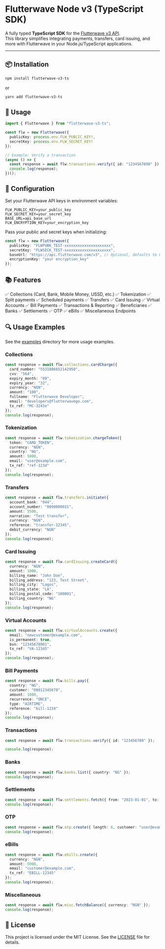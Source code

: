 # Flutterwave Node v3 (TypeScript SDK)

A fully typed **TypeScript SDK** for the [Flutterwave v3 API](https://developer.flutterwave.com/).  
This library simplifies integrating payments, transfers, card issuing, and more with Flutterwave in your Node.js/TypeScript applications.

---

## 📦 Installation

```bash
npm install flutterwave-v3-ts
```
or 
```bash
yarn add flutterwave-v3-ts
```

## 🚀 Usage

```typescript
import { Flutterwave } from "flutterwave-v3-ts";

const flw = new Flutterwave({
  publicKey: process.env.FLW_PUBLIC_KEY!,
  secretKey: process.env.FLW_SECRET_KEY!
});

// Example: Verify a transaction
(async () => {
  const response = await flw.transactions.verify({ id: "1234567890" });
  console.log(response);
})();
```

## 🔑 Configuration
Set your Flutterwave API keys in environment variables:

```env 
FLW_PUBLIC_KEY=your_public_key
FLW_SECRET_KEY=your_secret_key
BASE_URL=api_base_url
FLW_ENCRYPTION_KEY=your_encryption_key
```

Pass your public and secret keys when initializing:
```typescript
const flw = new Flutterwave({
  publicKey: "FLWPUBK_TEST-xxxxxxxxxxxxxxxxxxxxx",
  secretKey: "FLWSECK_TEST-xxxxxxxxxxxxxxxxxxxxx",
  baseUrl: "https://api.flutterwave.com/v3", // Optional, defaults to Flutterwave's API URL
  encryptionKey: "your encryption_key"
});

```

## 📚 Features
✅ Collections (Card, Bank, Mobile Money, USSD, etc.)
✅ Tokenization
✅ Split payments
✅ Scheduled payments
✅ Transfers
✅ Card Issuing
✅ Virtual Accounts
✅ Bill Payments
✅ Transactions & Reporting
✅ Beneficiaries
✅ Banks
✅ Settlements
✅ OTP
✅ eBills
✅ Miscellaneous Endpoints

## 🔍 Usage Examples
See the [examples](./examples) directory for more usage examples.
### Collections
```typescript
const response = await flw.collections.cardCharge({
  card_number: "5531886652142950",
  cvv: "564",
  expiry_month: "09",
  expiry_year: "32",
  currency: "NGN",
  amount: "100",
  fullname: "Flutterwave Developer",
  email: "developers@flutterwavego.com",
  tx_ref: "MC-3243e"
});
console.log(response);
```

### Tokenization
```typescript
const response = await flw.tokenization.chargeToken({
  token: "CARD_TOKEN",
  currency: "NGN",
  country: "NG",
  amount: 5000,
  email: "user@example.com",
  tx_ref: "ref-1234"
});
console.log(response);
```

### Transfers
```typescript
const response = await flw.transfers.initiate({
  account_bank: "044",
  account_number: "0690000031",
  amount: 5500,
  narration: "Test transfer",
  currency: "NGN",
  reference: "transfer-12345",
  debit_currency: "NGN"
});
console.log(response);
```

### Card Issuing
```typescript
const response = await flw.cardIssuing.createCard({
  currency: "NGN",
  amount: 1000,
  billing_name: "John Doe",
  billing_address: "123, Test Street",
  billing_city: "Lagos",
  billing_state: "LA",
  billing_postal_code: "100001",
  billing_country: "NG"
});
console.log(response);
```

### Virtual Accounts
```typescript
const response = await flw.virtualAccounts.create({
  email: "newcustomer@example.com",
  is_permanent: true,
  bvn: "12345678901",
  tx_ref: "VA-12345"
});
console.log(response);
``` 

### Bill Payments
```typescript
const response = await flw.bills.pay({
  country: "NG",
  customer: "08012345678",
  amount: 1000,
  recurrence: "ONCE",
  type: "AIRTIME",
  reference: "bill-1234"
});
console.log(response);
```

### Transactions
```typescript
const response = await flw.transactions.verify({ id: "123456789" });

console.log(response);
```

### Banks
```typescript
const response = await flw.banks.list({ country: "NG" });
console.log(response);
```

### Settlements
```typescript
const response = await flw.settlements.fetch({ from: "2023-01-01", to: "2023-02-01" });
console.log(response);
```

### OTP
```typescript
const response = await flw.otp.create({ length: 6, customer: "user@example.com", send: true });
console.log(response);
```

### eBills
```typescript
const response = await flw.ebills.create({
  currency: "NGN",
  amount: 5000,
  email: "customer@example.com",
  tx_ref: "EBILL-12345"
});
console.log(response);
```

### Miscellaneous
```typescript
const response = await flw.misc.fetchBalance({ currency: "NGN" });
console.log(response);
```

## 📜 License
This project is licensed under the MIT License. See the [LICENSE](./LICENSE) file for details.